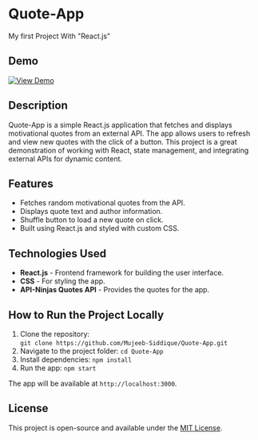 # Quote-App
My first Project With "React.js"

## Demo
[![View Demo](https://img.shields.io/badge/View-Demo-brightgreen)](https://Mujeeb-Siddique.github.io/Quote-App)

## Description
Quote-App is a simple React.js application that fetches and displays motivational quotes from an external API. The app allows users to refresh and view new quotes with the click of a button. This project is a great demonstration of working with React, state management, and integrating external APIs for dynamic content.

## Features
- Fetches random motivational quotes from the API.
- Displays quote text and author information.
- Shuffle button to load a new quote on click.
- Built using React.js and styled with custom CSS.

## Technologies Used
- **React.js** - Frontend framework for building the user interface.
- **CSS** - For styling the app.
- **API-Ninjas Quotes API** - Provides the quotes for the app.

## How to Run the Project Locally
1. Clone the repository:  
   `git clone https://github.com/Mujeeb-Siddique/Quote-App.git`
2. Navigate to the project folder:
   `cd Quote-App`
3. Install dependencies:
   `npm install`
4. Run the app:
   `npm start`

The app will be available at `http://localhost:3000`.

## License
This project is open-source and available under the [MIT License](LICENSE).
